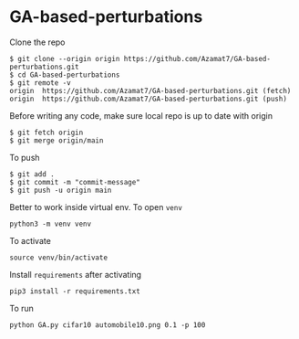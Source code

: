 # GA-based-perturbations

Clone the repo
```
$ git clone --origin origin https://github.com/Azamat7/GA-based-perturbations.git
$ cd GA-based-perturbations
$ git remote -v
origin  https://github.com/Azamat7/GA-based-perturbations.git (fetch)
origin  https://github.com/Azamat7/GA-based-perturbations.git (push)
```

Before writing any code, make sure local repo is up to date with origin
```
$ git fetch origin
$ git merge origin/main
```

To push
```
$ git add .
$ git commit -m "commit-message"
$ git push -u origin main
```

Better to work inside virtual env. To open `venv`
```
python3 -m venv venv
```

To activate
```
source venv/bin/activate
```

Install `requirements` after activating
```
pip3 install -r requirements.txt
```

To run
```
python GA.py cifar10 automobile10.png 0.1 -p 100
```